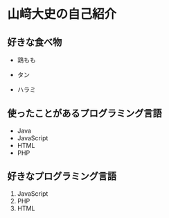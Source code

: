# 山﨑大史の自己紹介

## 好きな食べ物
- 鶏もも
+ タン
* ハラミ

## 使ったことがあるプログラミング言語
- Java
- JavaScript
- HTML
- PHP

## 好きなプログラミング言語
1. JavaScript
2. PHP
3. HTML